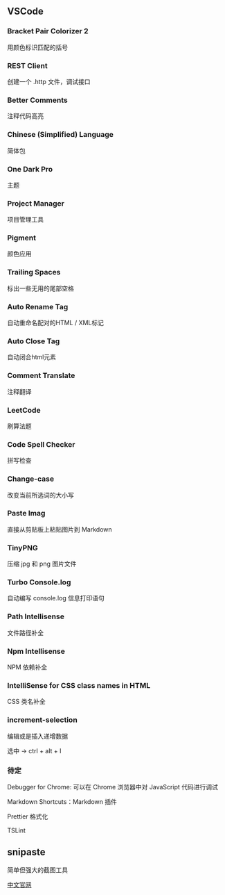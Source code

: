 ## VSCode

### Bracket Pair Colorizer 2

用颜色标识匹配的括号

### REST Client

创建一个 .http 文件，调试接口

### Better Comments

注释代码高亮

### Chinese (Simplified) Language

简体包

### One Dark Pro

主题

### Project Manager

项目管理工具

### Pigment

颜色应用

### Trailing Spaces

标出一些无用的尾部空格

### Auto Rename Tag

自动重命名配对的HTML / XML标记

### Auto Close Tag

自动闭合html元素

### Comment Translate

注释翻译

### LeetCode

刷算法题

### Code Spell Checker

拼写检查

### Change-case

改变当前所选词的大小写

### Paste Imag

直接从剪贴板上粘贴图片到 Markdown

### TinyPNG

压缩 jpg 和 png 图片文件

### Turbo Console.log

自动编写 console.log 信息打印语句

### Path Intellisense

文件路径补全

### Npm Intellisense

NPM 依赖补全

### IntelliSense for CSS class names in HTML

CSS 类名补全

### increment-selection

编辑或是插入递增数据

选中 -> ctrl + alt + I

### 待定

Debugger for Chrome: 可以在 Chrome 浏览器中对 JavaScript 代码进行调试

Markdown Shortcuts：Markdown 插件

Prettier 格式化

TSLint

## snipaste

简单但强大的截图工具

[中文官网](https://zh.snipaste.com/)
